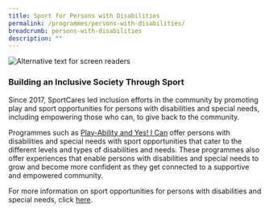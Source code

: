 ```yaml
---
title: Sport for Persons with Disabilities
permalink: /programmes/persons-with-disabilities/
breadcrumb: persons-with-disabilities
description: ""
---
```

![Alternative text for screen readers](/images/dsmp_infographics.png)

### Building an Inclusive Society Through Sport

Since 2017, SportCares led inclusion efforts in the community by promoting play and sport opportunities for persons with disabilities and special needs, including empowering those who can, to give back to the community. 

Programmes such as [Play-Ability and Yes! I Can](/persons-with-disabilities/disability-sports-programmes/) offer persons with disabilities and special needs with sport opportunities that cater to the different levels and types of disabilities and needs.  These programmes also offer experiences that enable persons with disabilities and special needs to grow and become more confident as they get connected to a supportive and empowered community. 

For more information on sport opportunities for persons with disabilities and special needs, click [here](/persons-with-disabilities/disability-sports-master-plan/).